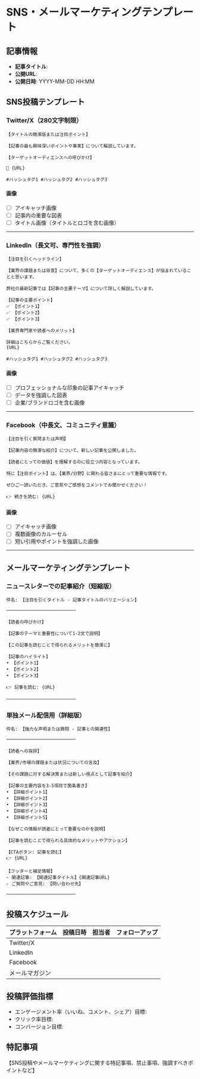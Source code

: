# SNS・メールマーケティングテンプレート

## 記事情報

- **記事タイトル**:
- **公開URL**:
- **公開日時**: YYYY-MM-DD HH:MM

## SNS投稿テンプレート

### Twitter/X（280文字制限）

```
【タイトルの簡潔版または注目ポイント】

【記事の最も興味深いポイントや事実】について解説しています。

【ターゲットオーディエンスへの呼びかけ】

🔗 {URL}

#ハッシュタグ1 #ハッシュタグ2 #ハッシュタグ3
```

#### 画像
- [ ] アイキャッチ画像
- [ ] 記事内の重要な図表
- [ ] タイトル画像（タイトルとロゴを含む画像）

---

### LinkedIn（長文可、専門性を強調）

```
【注目を引くヘッドライン】

【業界の課題または背景】について、多くの【ターゲットオーディエンス】が悩まれていることと思います。

弊社の最新記事では【記事の主要テーマ】について詳しく解説しています。

【記事の主要ポイント】
✅ 【ポイント1】
✅ 【ポイント2】
✅ 【ポイント3】

【業界専門家や読者へのメリット】

詳細はこちらからご覧ください。
{URL}

#ハッシュタグ1 #ハッシュタグ2 #ハッシュタグ3
```

#### 画像
- [ ] プロフェッショナルな印象の記事アイキャッチ
- [ ] データを強調した図表
- [ ] 企業/ブランドロゴを含む画像

---

### Facebook（中長文、コミュニティ意識）

```
【注目を引く質問または声明】

【記事内容の簡潔な紹介】について、新しい記事を公開しました。

【読者にとっての価値】を理解するのに役立つ内容となっています。

特に【注目ポイント】は、【業界/分野】に関わる皆さまにとって重要な情報です。

ぜひご一読いただき、ご意見やご感想をコメントでお聞かせください！

👉 続きを読む: {URL}
```

#### 画像
- [ ] アイキャッチ画像
- [ ] 複数画像のカルーセル
- [ ] 短い引用やポイントを強調した画像

---

## メールマーケティングテンプレート

### ニュースレターでの記事紹介（短縮版）

```
件名: 【注目を引くタイトル - 記事タイトルのバリエーション】

──────────────────────────

【読者の呼びかけ】

【記事のテーマと重要性について1-2文で説明】

【この記事を読むことで得られるメリットを簡潔に】

【記事のハイライト】
• 【ポイント1】
• 【ポイント2】
• 【ポイント3】

👉 記事を読む: {URL}

──────────────────────────
```

### 単独メール配信用（詳細版）

```
件名: 【強力な声明または質問 - 記事との関連性】

──────────────────────────

【読者への挨拶】

【業界/市場の課題または状況についての言及】

【その課題に対する解決策または新しい視点として記事を紹介】

【記事の主要内容を3-5項目で箇条書き】
• 【詳細ポイント1】
• 【詳細ポイント2】
• 【詳細ポイント3】
• 【詳細ポイント4】
• 【詳細ポイント5】

【なぜこの情報が読者にとって重要なのかを説明】

【記事を読むことで得られる具体的なメリットやアクション】

【CTAボタン: 記事を読む】
👉 {URL}

【フッターと補足情報】
- 関連記事: 【関連記事タイトル】{関連記事URL}
- ご質問やご意見: 【問い合わせ先】

──────────────────────────
```

## 投稿スケジュール

| プラットフォーム | 投稿日時 | 担当者 | フォローアップ |
|--------------|---------|------|-------------|
| Twitter/X    |         |      |             |
| LinkedIn     |         |      |             |
| Facebook     |         |      |             |
| メールマガジン  |         |      |             |

## 投稿評価指標

- エンゲージメント率（いいね、コメント、シェア）目標:
- クリック率目標:
- コンバージョン目標:

## 特記事項

【SNS投稿やメールマーケティングに関する特記事項、禁止事項、強調すべきポイントなど】
